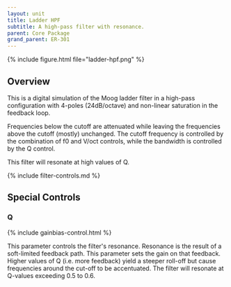 ```yaml
---
layout: unit
title: Ladder HPF
subtitle: A high-pass filter with resonance.
parent: Core Package
grand_parent: ER-301
---
```


{% include figure.html 
file="ladder-hpf.png"
%}

## Overview
This is a digital simulation of the Moog ladder filter in a high-pass configuration with 4-poles (24dB/octave) and non-linear saturation in the feedback loop.  

Frequencies below the cutoff are attenuated while leaving the frequencies above the cutoff (mostly) unchanged.  The cutoff frequency is controlled by the combination of f0 and V/oct controls, while the bandwidth is controlled by the Q control.

This filter will resonate at high values of Q.

{% include filter-controls.md %}

## Special Controls

### Q
{% include gainbias-control.html %}

This parameter controls the filter's resonance. Resonance is the result of a soft-limited feedback path. This parameter sets the gain on that feedback. Higher values of Q (i.e. more feedback) yield a steeper roll-off but cause frequencies around the cut-off to be accentuated.  The filter will resonate at Q-values exceeding 0.5 to 0.6.